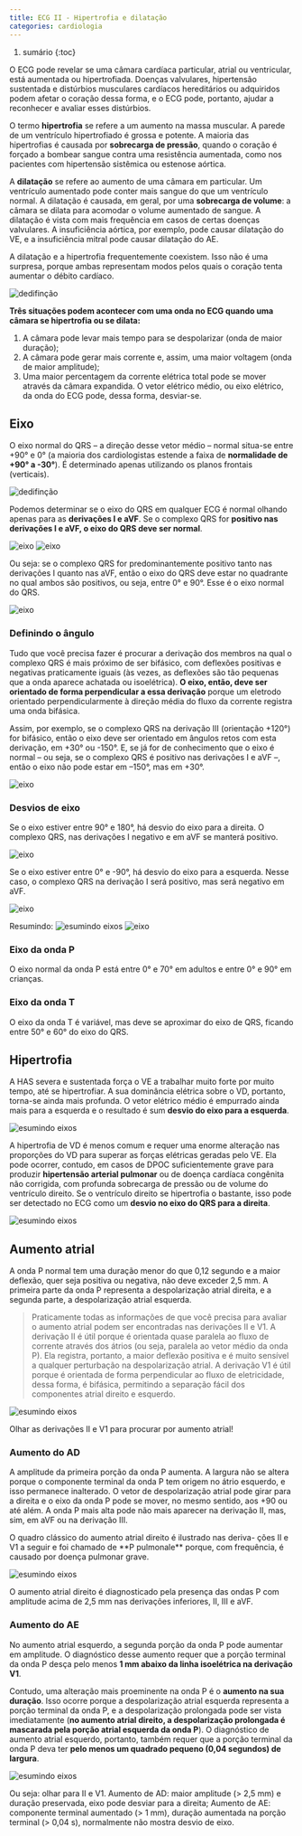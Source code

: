 ```yaml
---
title: ECG II - Hipertrofia e dilatação
categories: cardiologia
---
```


1. sumário
{:toc}

O ECG pode revelar se uma câmara cardíaca particular, atrial ou ventricular, está aumentada ou hipertrofiada. Doenças valvulares, hipertensão sustentada e distúrbios musculares cardíacos hereditários ou adquiridos podem afetar o coração dessa forma, e o ECG pode, portanto, ajudar a reconhecer e avaliar esses distúrbios.

O termo **hipertrofia** se refere a um aumento na massa muscular. A parede de um ventrículo hipertrofiado é grossa e potente. A maioria das hipertrofias é causada por **sobrecarga de pressão**, quando o coração é forçado a bombear sangue contra uma resistência aumentada, como nos pacientes com hipertensão sistêmica ou estenose aórtica.

A **dilatação** se refere ao aumento de uma câmara em particular. Um ventrículo aumentado pode conter mais sangue do que um ventrículo normal. A dilatação é causada, em geral, por uma **sobrecarga de volume**:
a câmara se dilata para acomodar o volume aumentado de sangue. A dilatação é vista com mais frequência em casos de certas doenças valvulares. A insuficiência aórtica, por exemplo, pode causar dilatação do
VE, e a insuficiência mitral pode causar dilatação do AE.

A dilatação e a hipertrofia frequentemente coexistem. Isso não é uma surpresa, porque ambas representam modos pelos quais o coração tenta aumentar o débito cardíaco.

![dedifinção](/assets/cardiologia/dilat-hipert.jpeg)

**Três situações podem acontecer com uma onda no ECG quando uma câmara se hipertrofia ou se dilata:**

1. A câmara pode levar mais tempo para se despolarizar (onda de maior duração);
2. A câmara pode gerar mais corrente e, assim, uma maior voltagem (onda de maior amplitude);
3. Uma maior percentagem da corrente elétrica total pode se mover através da câmara expandida. O vetor elétrico médio, ou eixo elétrico, da onda do ECG pode, dessa forma, desviar-se.

## Eixo

O eixo normal do QRS – a direção desse vetor médio – normal situa-se entre +90° e 0° (a maioria dos  cardiologistas estende a faixa de **normalidade de +90° a -30°**). É determinado apenas utilizando os planos frontais (verticais).

![dedifinção](/assets/cardiologia/eixo.jpeg)

Podemos determinar se o eixo do QRS em qualquer ECG é normal olhando apenas para as **derivações I e aVF**. Se o complexo QRS for **positivo nas derivações I e aVF, o eixo do QRS deve ser normal**.

![eixo](/assets/cardiologia/eixo2.jpeg)
![eixo](/assets/cardiologia/eixo3.jpeg)

Ou seja: se o complexo QRS for predominantemente positivo tanto nas derivações I quanto nas aVF, então o eixo do QRS deve estar no quadrante no qual ambos são positivos, ou seja, entre 0° e 90°. Esse é o eixo normal do QRS.

![eixo](/assets/cardiologia/eixo4.jpeg)

### Definindo o ângulo

Tudo que você precisa fazer é procurar a derivação dos membros na qual o complexo QRS é mais próximo de
ser bifásico, com deflexões positivas e negativas praticamente iguais (às vezes, as deflexões são tão pequenas que a onda aparece achatada ou isoelétrica). **O eixo, então, deve ser orientado de forma perpendicular a essa derivação** porque um eletrodo orientado perpendicularmente à direção média do fluxo da corrente registra uma onda bifásica.

Assim, por exemplo, se o complexo QRS na derivação III (orientação +120°) for bifásico, então o eixo deve ser orientado em ângulos retos com esta derivação, em +30° ou -150°. E, se já for de conhecimento que o eixo é normal – ou seja, se o complexo QRS é positivo nas derivações I e aVF –, então o eixo não pode estar em –150°, mas em +30°.

![eixo](/assets/cardiologia/eixo5.jpeg)

### Desvios de eixo

Se o eixo estiver entre 90° e 180°, há desvio do eixo para a direita. O complexo QRS, nas derivações
I negativo e em aVF se manterá positivo.

![eixo](/assets/cardiologia/eixo6.jpeg)

Se o eixo estiver entre 0° e -90°, há desvio do eixo para a esquerda. Nesse caso, o complexo QRS na derivação I será positivo, mas será negativo em aVF.

![eixo](/assets/cardiologia/eixo7.jpeg)

Resumindo:
![esumindo eixos](/assets/cardiologia/eixo8.jpeg)
![eixo](/assets/cardiologia/eixo9.jpeg)

### Eixo da onda P

O eixo normal da onda P está entre 0° e 70° em adultos e entre 0° e 90° em crianças.


### Eixo da onda T

O eixo da onda T é variável, mas deve se aproximar do eixo de QRS, ficando entre 50° e 60° do eixo do QRS.

## Hipertrofia

A HAS severa e sustentada força o VE a trabalhar muito forte por muito tempo, até se hipertrofiar. A sua dominância elétrica sobre o VD, portanto, torna-se ainda mais profunda. O vetor
elétrico médio é empurrado ainda mais para a esquerda e o resultado é sum **desvio do eixo para a esquerda**.

![esumindo eixos](/assets/cardiologia/hipertrofia.jpeg)

A hipertrofia de VD é menos comum e requer uma enorme alteração nas proporções do VD para superar as forças elétricas geradas pelo VE. Ela pode ocorrer, contudo, em casos de DPOC suficientemente grave para produzir **hipertensão arterial pulmonar** ou de doença cardíaca congênita não corrigida, com profunda sobrecarga de pressão ou de volume do ventrículo direito. Se
o ventrículo direito se hipertrofia o bastante, isso pode ser detectado no ECG como um **desvio no eixo do QRS para a direita**.

![esumindo eixos](/assets/cardiologia/hipertrofia-vd.jpeg)

## Aumento atrial

A onda P normal tem uma duração menor do que 0,12 segundo e a maior deflexão, quer seja positiva ou negativa, não deve exceder 2,5 mm. A primeira parte da onda P representa a despolarização atrial direita, e a segunda parte, a despolarização atrial esquerda.

> Praticamente todas as informações de que você precisa para avaliar o aumento atrial podem ser encontradas nas derivações II e V1. A derivação II é útil porque é orientada quase paralela ao fluxo de corrente através dos átrios (ou seja, paralela ao vetor médio da onda P). Ela registra, portanto, a maior deflexão positiva e é muito sensível a qualquer perturbação na despolarização atrial. A derivação V1 é útil porque é orientada de forma perpendicular ao fluxo de eletricidade, dessa forma, é bifásica, permitindo a separação fácil dos componentes atrial direito e esquerdo.

![esumindo eixos](/assets/cardiologia/aumento-atrial.jpeg)

<p class="alert aviso-red">Olhar as derivações II e V1 para procurar por aumento atrial!</p>

### Aumento do AD

A amplitude da primeira porção da onda P aumenta. A largura não se altera porque o componente terminal da onda P tem origem no átrio esquerdo, e isso permanece inalterado. O vetor de despolarização atrial pode girar para a direita e o eixo da onda P pode se mover, no mesmo sentido, aos +90 ou até além. A onda P mais alta pode não mais aparecer na derivação II,
mas, sim, em aVF ou na derivação III.

<p class="alert aviso-red">O quadro clássico do aumento atrial direito é ilustrado nas deriva-
ções II e V1 a seguir e foi chamado de **P pulmonale** porque, com frequência, é causado por doença pulmonar grave.
</p>

![esumindo eixos](/assets/cardiologia/aumento-atrial2.jpeg)

<p class="alert aviso-red">O aumento atrial direito é diagnosticado pela presença das ondas P
com amplitude acima de 2,5 mm nas derivações inferiores, II, III e aVF.
</p>


### Aumento do AE

No aumento atrial esquerdo, a segunda porção da onda P pode aumentar em amplitude. O diagnóstico desse aumento requer que a porção terminal da onda P desça pelo menos **1 mm abaixo da linha isoelétrica na derivação V1**.

Contudo, uma alteração mais proeminente na onda P é o **aumento na sua duração**. Isso ocorre porque a despolarização atrial esquerda representa a porção terminal da onda P, e a despolarização prolongada pode ser vista imediatamente (**no aumento atrial direito, a despolarização prolongada é mascarada pela porção atrial esquerda da onda P**). O
diagnóstico de aumento atrial esquerdo, portanto, também requer que a porção terminal da onda P deva ter **pelo menos um quadrado pequeno (0,04 segundos) de largura**.

![esumindo eixos](/assets/cardiologia/aumento-ae.jpeg)

<p class="alert aviso-red">Ou seja: olhar para II e V1. Aumento de AD: maior amplitude (> 2,5 mm) e duração preservada, eixo pode desviar para a direita; Aumento de AE: componente terminal aumentado (> 1 mm), duração aumentada na porção terminal (> 0,04 s), normalmente não mostra desvio de eixo.</p>
